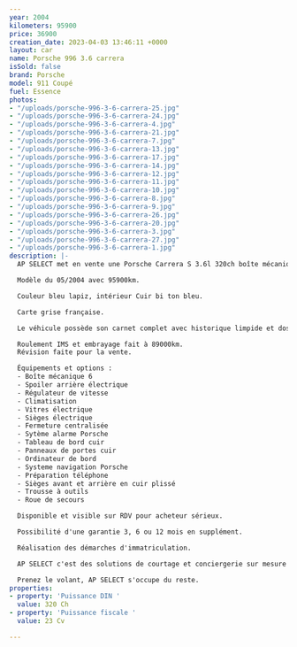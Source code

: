 ```yaml
---
year: 2004
kilometers: 95900
price: 36900
creation_date: 2023-04-03 13:46:11 +0000
layout: car
name: Porsche 996 3.6 carrera
isSold: false
brand: Porsche
model: 911 Coupé
fuel: Essence
photos:
- "/uploads/porsche-996-3-6-carrera-25.jpg"
- "/uploads/porsche-996-3-6-carrera-24.jpg"
- "/uploads/porsche-996-3-6-carrera-4.jpg"
- "/uploads/porsche-996-3-6-carrera-21.jpg"
- "/uploads/porsche-996-3-6-carrera-7.jpg"
- "/uploads/porsche-996-3-6-carrera-13.jpg"
- "/uploads/porsche-996-3-6-carrera-17.jpg"
- "/uploads/porsche-996-3-6-carrera-14.jpg"
- "/uploads/porsche-996-3-6-carrera-12.jpg"
- "/uploads/porsche-996-3-6-carrera-11.jpg"
- "/uploads/porsche-996-3-6-carrera-10.jpg"
- "/uploads/porsche-996-3-6-carrera-8.jpg"
- "/uploads/porsche-996-3-6-carrera-9.jpg"
- "/uploads/porsche-996-3-6-carrera-26.jpg"
- "/uploads/porsche-996-3-6-carrera-20.jpg"
- "/uploads/porsche-996-3-6-carrera-3.jpg"
- "/uploads/porsche-996-3-6-carrera-27.jpg"
- "/uploads/porsche-996-3-6-carrera-1.jpg"
description: |-
  AP SELECT met en vente une Porsche Carrera S 3.6l 320ch boîte mécanique.

  Modèle du 05/2004 avec 95900km.

  Couleur bleu lapiz, intérieur Cuir bi ton bleu.

  Carte grise française.

  Le véhicule possède son carnet complet avec historique limpide et dossier factures.

  Roulement IMS et embrayage fait à 89000km.
  Révision faite pour la vente.

  Équipements et options :
  - Boîte mécanique 6
  - Spoiler arrière électrique
  - Régulateur de vitesse
  - Climatisation
  - Vitres électrique
  - Sièges électrique
  - Fermeture centralisée
  - Sytème alarme Porsche
  - Tableau de bord cuir
  - Panneaux de portes cuir
  - Ordinateur de bord
  - Systeme navigation Porsche
  - Préparation téléphone
  - Sièges avant et arrière en cuir plissé
  - Trousse à outils
  - Roue de secours

  Disponible et visible sur RDV pour acheteur sérieux.

  Possibilité d'une garantie 3, 6 ou 12 mois en supplément.

  Réalisation des démarches d'immatriculation.

  AP SELECT c'est des solutions de courtage et conciergerie sur mesure pour profiter librement de sa passion et de son patrimoine.

  Prenez le volant, AP SELECT s'occupe du reste.
properties:
- property: 'Puissance DIN '
  value: 320 Ch
- property: 'Puissance fiscale '
  value: 23 Cv

---
```

